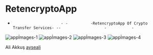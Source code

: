 # RetencryptoApp
-                          - -          -RetencryptoApp Of Crypto Transfer Services- --                   -           -



![appİmages-1](https://user-images.githubusercontent.com/90987920/202919780-bb081f78-911a-4dda-84d8-b72711089f7a.PNG)
![appİmages-2](https://user-images.githubusercontent.com/90987920/202919787-f538bc81-9243-4399-8370-8c3ce0fb0663.PNG)
![appİmages-3](https://user-images.githubusercontent.com/90987920/202919791-304db974-c087-4289-b2de-7f0488c2d23e.PNG)
![appİmages-4](https://user-images.githubusercontent.com/90987920/202919793-b84afe23-b902-4974-8378-f7c88fbb23ee.PNG)


Ali Akkuş 
[ayseali](https://github.com/xaliiakkus)